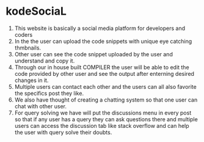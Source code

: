# kodeSociaL
1. This website is basically a social media platform for developers and coders
2. In the the user can upload the code snippets with unique eye catching thmbnails.
3. Other user can see the code snippet uploaded by the user and understand and copy it.
4. Through our in house built COMPILER the user will be able to edit the code provided by other user and see the output after enterning desired changes in it.
5. Multiple users can contact each other and the users can all also favorite the specifics post they like.
6. We also have thought of creating a chatting system so that one user can chat with other user.
7. For query solving we have will put the discussions menu in every post so that if any user has a query they can ask questions there and multiple users can access the discussion tab like stack overflow and can help the user with query solve their doubts.

